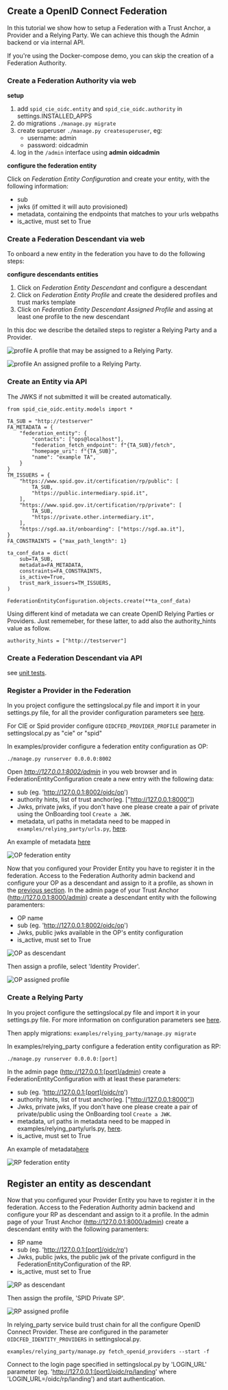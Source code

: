 ## Create a OpenID Connect Federation

In this tutorial we show how to setup a Federation with a Trust Anchor, a Provider and a Relying Party.
We can achieve this though the Admin backend or via internal API.

If you're using the Docker-compose demo, you can skip the creation of a Federation Authority.

### Create a Federation Authority via web

__setup__
1. add `spid_cie_oidc.entity` and `spid_cie_oidc.authority` in settings.INSTALLED_APPS
2. do migrations `./manage.py migrate`
3. create superuser `./manage.py createsuperuser`, eg:
   - username: admin
   - password: oidcadmin
5. log in the `/admin` interface using __admin__ __oidcadmin__

__configure the federation entity__

Click on _Federation Entity Configuration_ and create your entity, with the following information:

- sub
- jwks (if omitted it will auto provisioned)
- metadata, containing the endpoints that matches to your urls webpaths
- is_active, must set to True

### Create a Federation Descendant via web

To onboard a new entity in the federation you have to do the following steps:

__configure descendants entities__
1. Click on _Federation Entity Descendant_ and configure a descendant
2. Click on _Federation Entity Profile_ and create the desidered profiles and trust marks template
3. Click on _Federation Entity Descendant Assigned Profile_ and assing at least one profile to the new descendant

In this doc we describe the detailed steps to register a Relying Party and a Provider.

![profile](images/profiles.png)
A profile that may be assigned to a Relying Party.


![profile](images/assigned_profile.png)
An assigned profile to a Relying Party.


### Create an Entity via API

The JWKS if not submitted it will be created automatically.

````
from spid_cie_oidc.entity.models import *

TA_SUB = "http://testserver"
FA_METADATA = {
    "federation_entity": {
        "contacts": ["ops@localhost"],
        "federation_fetch_endpoint": f"{TA_SUB}/fetch",
        "homepage_uri": f"{TA_SUB}",
        "name": "example TA",
    }
}
TM_ISSUERS = {
    "https://www.spid.gov.it/certification/rp/public": [
        TA_SUB,
        "https://public.intermediary.spid.it",
    ],
    "https://www.spid.gov.it/certification/rp/private": [
        TA_SUB,
        "https://private.other.intermediary.it",
    ],
    "https://sgd.aa.it/onboarding": ["https://sgd.aa.it"],
}
FA_CONSTRAINTS = {"max_path_length": 1}

ta_conf_data = dict(
    sub=TA_SUB,
    metadata=FA_METADATA,
    constraints=FA_CONSTRAINTS,
    is_active=True,
    trust_mark_issuers=TM_ISSUERS,
)

FederationEntityConfiguration.objects.create(**ta_conf_data)
````

Using different kind of metadata we can create OpenID Relying Parties or Providers.
Just rememeber, for these latter, to add also the authority_hints value as follow.

````
authority_hints = ["http://testserver"]
````

### Create a Federation Descendant via API

see [unit tests](https://github.com/italia/spid-cie-oidc-django/blob/main/spid_cie_oidc/authority/tests/test_02_trust_anchor_intermediary.py#L32).


### Register a Provider in the Federation

In you project configure the settingslocal.py file and import it in your settings.py file, for all the
 provider configuration parameters see [here](technical_specifications/PROVIDER.md).
 

For CIE or Spid provider configure `OIDCFED_PROVIDER_PROFILE` parameter in settingslocal.py as "cie" or "spid"

In examples/provider configure a federation entity configuration as OP:

````
./manage.py runserver 0.0.0.0:8002
````
Open _http://127.0.0.1:8002/admin_ in you web browser and in FederationEntityConfiguration create a new entry with the following data:

- sub (eg. 'http://127.0.0.1:8002/oidc/op')
- authority hints, list of trust anchor(eg. ["http://127.0.0.1:8000"])
- Jwks, private jwks, if you don't have one please create a pair of private using the OnBoarding tool `Create a JWK`.
- metadata, url paths in metadata need to be mapped in `examples/relying_party/urls.py`, [here](https://github.com/italia/spid-cie-oidc-django/blob/dev/examples/provider/provider/urls.py#L48).

An example of metadata [here](https://github.com/italia/spid-cie-oidc-django/blob/dev/spid_cie_oidc/provider/tests/settings.py#L20)

![OP federation entity](images/op_federation_entity.png)

Now that you configured your Provider Entity you have to register it in the federation.
Access to the Federation Authority admin backend and configure your OP as a descendant and assign to it a profile, as shown in the [previous section](#create-a-federation-descendant-via-web).
In the admin page of your Trust Anchor (http://127.0.0.1:8000/admin) create a descendant entity with the following paramenters:

- OP name
- sub (eg. 'http://127.0.0.1:8002/oidc/op')
- Jwks, public jwks available in the OP's entity configuration
- is_active, must set to True

![OP as descendant](images/op_descendant.png)

Then assign a profile, select 'Identity Provider'.

![OP assigned profile](images/op_assigned_profile.png)


### Create a Relying Party

In you project configure the settingslocal.py file and import it in your settings.py file.
For more information on configuration parameters see [here](https://github.com/italia/spid-cie-oidc-django/blob/dev/docs/technical_specifications/RELYING_PARTY.md).

Then apply migrations:
 ````examples/relying_party/manage.py migrate````

In examples/relying_party configure a federation entity configuration as RP:

````
./manage.py runserver 0.0.0.0:[port]
````
In the admin page (http://127.0.0.1:[port]/admin) create a FederationEntityConfiguration with at least these parameters:

- sub (eg. 'http://127.0.0.1:[port]/oidc/rp')
- authority hints, list of trust anchor(eg. ["http://127.0.0.1:8000"])
- Jwks, private jwks, If you don't have one please create a pair of private/public using the OnBoarding tool `Create a JWK`.
- metadata, url paths in metadata need to be mapped in examples/relying_party/urls.py, [here](https://github.com/italia/spid-cie-oidc-django/blob/dev/examples/relying_party/relying_party/urls.py#L42).
- is_active, must set to True

An example of metadata[here](https://github.com/italia/spid-cie-oidc-django/blob/dev/spid_cie_oidc/authority/tests/settings.py#L91)

![RP federation entity](images/rp_federation_entity.png)

## Register an entity as descendant

Now that you configured your Provider Entity you have to register it in the federation.
Access to the Federation Authority admin backend and configure your RP as descendant and assign to it a profile.
In the admin page of your Trust Anchor (http://127.0.0.1:8000/admin) create a descendant entity with the following paramenters:

- RP name
- sub (eg. 'http://127.0.0.1:[port]/oidc/rp')
- Jwks, public jwks, the public jwk of the private configurd in the FederationEntityConfiguration of the RP.
- is_active, must set to True

![RP as descendant](images/rp_descendant.png)

Then assign the profile, 'SPID Private SP'.

![RP assigned profile](images/rp_assigned_profile.png)


In relying_party service build trust chain for all the configure OpenID Connect Provider. These are configured in the parameter `OIDCFED_IDENTITY_PROVIDERS` in settingslocal.py.
````
examples/relying_party/manage.py fetch_openid_providers --start -f
````

Connect to the login page specified in settingslocal.py by 'LOGIN_URL' parameter (eg. 'http://127.0.0.1:[port]/oidc/rp/landing' where 'LOGIN_URL=/oidc/rp/landing') and start authentication.
